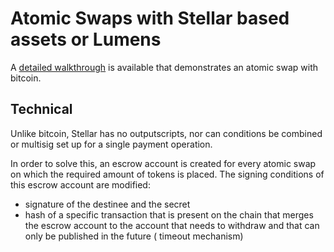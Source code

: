 # Atomic Swaps with Stellar based assets or Lumens

A [detailed walkthrough](walkthrough.md) is available that demonstrates an atomic swap with bitcoin.

## Technical

Unlike bitcoin, Stellar has no outputscripts, nor can conditions be combined  or multisig set up for a single payment operation.

In order to solve this, an escrow account is created for every atomic swap on which the required amount of tokens is placed.
The signing conditions of this escrow account are modified:

- signature of the destinee and the secret
- hash of a specific transaction that is present on the chain  that merges the escrow account to the account that needs to withdraw and that can only be published in the future ( timeout mechanism)
